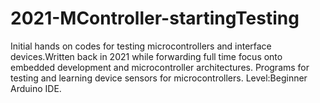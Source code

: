# 2021-MController-startingTesting
Initial hands on codes for testing microcontrollers and interface devices.Written back in 2021 while forwarding full time focus onto embedded development and microcontroller architectures. Programs for testing and learning device sensors for microcontrollers. Level:Beginner Arduino IDE.
